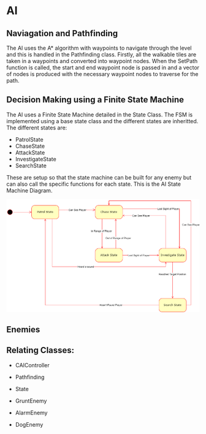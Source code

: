 # AI

## Naviagation and Pathfinding

The AI uses the A* algorithm with waypoints to navigate through the level and this is handled in the Pathfinding class. 
Firstly, all the walkable tiles are taken in a waypoints and converted into waypoint nodes. 
When the SetPath function is called, the start and end waypoint node is passed in and a vector of nodes is produced with the necessary waypoint nodes to traverse for the path.

## Decision Making using a Finite State Machine

The AI uses a Finite State Machine detailed in the State Class.
The FSM is implemented using a base state class and the different states are inheritted.
The different states are:
-   PatrolState
-   ChaseState
-   AttackState
-   InvestigateState
-   SearchState

These are setup so that the state machine can be built for any enemy but can also call the specific functions for each state.
This is the AI State Machine Diagram.

![The Diagram](/Doxygen/Images/AIStateMachineDiagram.png)

## Enemies



## Relating Classes:

-   CAIController
-   Pathfinding
-   State

-   GruntEnemy
-   AlarmEnemy
-   DogEnemy